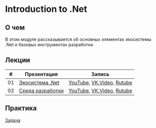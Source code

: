 # Introduction to .Net

## О чем
В этом модуле рассказывается об основных элементах экосистемы .Net и базовых инструментах разработки

## Лекции
|#|Презентация|Запись|
|--|--|--|
|01|[Экосистема .Net](./01.%20Introduction%20to%20.Net/01.%20.Net%20Ecosystem.pptx?raw=true)|[YouTube](https://youtu.be/exB4impLQyE), [VK.Video](https://vk.com/video871595788_456239017), [Rutube](https://rutube.ru/video/edbc6a2264f8d0cbd572747b7b7d6711/)|
|02|[Среда разработки](./01.%20Introduction%20to%20.Net/02.%20.Net%20Development%20Environment.pptx?raw=true)|[YouTube](https://youtu.be/BVDPAFH5om0), [VK.Video](https://vk.com/video871595788_456239018), [Rutube](https://rutube.ru/video/574e0b1394a1225dac3642362f4e75a1/)|

## Практика

[Задача](./task.md)

